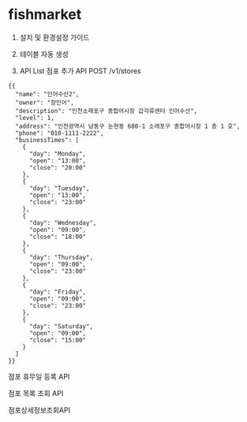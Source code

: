 # fishmarket

1. 설치 및 환경설정 가이드
2. 테이블 자동 생성

3. API List
  점포 추가 API
  POST /v1/stores
  <pre><code>{{
  "name": "인어수산2",
  "owner": "장인어",
  "description": "인천소래포구 종합어시장 갑각류센터 인어수산",
  "level": 1,
  "address": "인천광역시 남동구 논현동 680-1 소래포구 종합어시장 1 층 1 호",
  "phone": "010-1111-2222",
  "businessTimes": [
    {
      "day": "Monday",
      "open": "13:00",
      "close": "20:00"
    },
    {
      "day": "Tuesday",
      "open": "13:00",
      "close": "23:00"
    },
    {
      "day": "Wednesday",
      "open": "09:00",
      "close": "18:00"
    },
    {
      "day": "Thursday",
      "open": "09:00",
      "close": "23:00"
    },
    {
      "day": "Friday",
      "open": "09:00",
      "close": "23:00"
    },
    {
      "day": "Saturday",
      "open": "09:00",
      "close": "15:00"
    }
  ]
}}</code></pre>
  
 
  
  점포 휴무일 등록 API
  
  점포 목록 조회 API
  
  점포상세정보조회API
